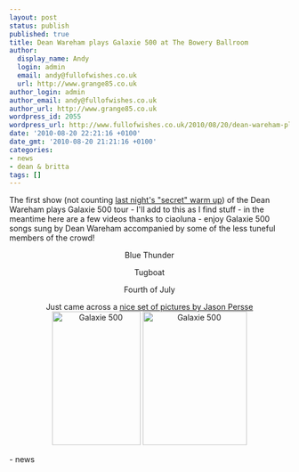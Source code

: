 ```yaml
---
layout: post
status: publish
published: true
title: Dean Wareham plays Galaxie 500 at The Bowery Ballroom
author:
  display_name: Andy
  login: admin
  email: andy@fullofwishes.co.uk
  url: http://www.grange85.co.uk
author_login: admin
author_email: andy@fullofwishes.co.uk
author_url: http://www.grange85.co.uk
wordpress_id: 2055
wordpress_url: http://www.fullofwishes.co.uk/2010/08/20/dean-wareham-plays-galaxie-500-at-the-bowery-ballroom/
date: '2010-08-20 22:21:16 +0100'
date_gmt: '2010-08-20 21:21:16 +0100'
categories:
- news
- dean & britta
tags: []
---
```

<div>The first show (not counting <a href="/2010/08/20/dean-wareham-plays-galaxie-500-secret-show-at-the-rock-shop/">last night&#039;s &quot;secret&quot; warm up</a>) of the Dean Wareham plays Galaxie 500 tour - I&#039;ll add to this as I find stuff - in the meantime here are a few videos thanks to <span class="removed_link" title="http://www.youtube.com/user/ciaoluna">ciaoluna</span> - enjoy Galaxie 500 songs sung by Dean Wareham accompanied by some of the less tuneful members of the crowd!
<p />
<div style="text-align: center">Blue Thunder<br /><figure class="caption "><figcaption class="caption-text"></figcaption></figure>
<p />Tugboat<br /><figure class="caption "><figcaption class="caption-text"></figcaption></figure>
<p /> Fourth of July<br /><figure class="caption "><figcaption class="caption-text"></figcaption></figure>
<p /></div>
<div align="center">
<p>Just came across a <a href="http://www.flickr.com/photos/jasonpersse/sets/72157624768534816/with/4910683489/">nice set of pictures by Jason Persse</a><br/><a href="http://www.flickr.com/photos/jasonpersse/4910655261/" title="Galaxie 500 by Jason Persse, on Flickr"><img src="http://farm5.static.flickr.com/4136/4910655261_20f6149b61_m.jpg" width="159" height="240" alt="Galaxie 500" /></a> <a href="http://www.flickr.com/photos/jasonpersse/4911311288/" title="Galaxie 500 by Jason Persse, on Flickr"><img src="http://farm5.static.flickr.com/4081/4911311288_bed38d36c1_m.jpg" width="187" height="240" alt="Galaxie 500" /></a></p>
</div>
- news
</p></div>
